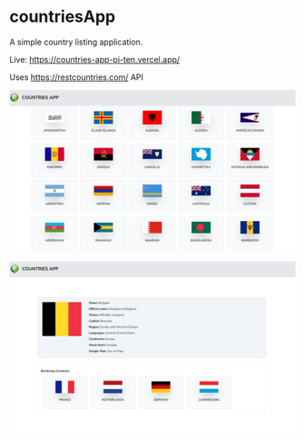 # countriesApp
A simple country listing application.  

Live: https://countries-app-pi-ten.vercel.app/  

Uses https://restcountries.com/ API  


![Preview Image 1](https://github.com/vitPinchuk/countriesApp/blob/master/preview/prevCountries1.jpg)  

![Preview Image 2](https://github.com/vitPinchuk/countriesApp/blob/master/preview/prevCountries2.jpg)
